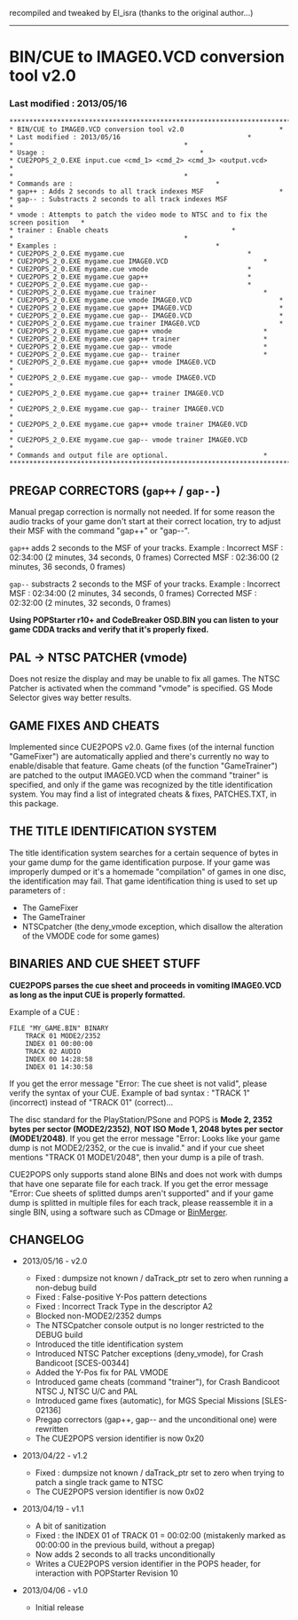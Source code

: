 recompiled and tweaked by El_isra (thanks to the original author...)

**********************************************

# BIN/CUE to IMAGE0.VCD conversion tool v2.0
### Last modified : 2013/05/16                 

```
*****************************************************************************************
* BIN/CUE to IMAGE0.VCD conversion tool v2.0						*
* Last modified : 2013/05/16								*
*											*
* Usage :										*
* CUE2POPS_2_0.EXE input.cue <cmd_1> <cmd_2> <cmd_3> <output.vcd>			*
*											*
* Commands are :									*
* gap++ : Adds 2 seconds to all track indexes MSF					*
* gap-- : Substracts 2 seconds to all track indexes MSF					*
* vmode : Attempts to patch the video mode to NTSC and to fix the screen position	*
* trainer : Enable cheats								*
*											*
* Examples :										*
* CUE2POPS_2_0.EXE mygame.cue								*
* CUE2POPS_2_0.EXE mygame.cue IMAGE0.VCD						*
* CUE2POPS_2_0.EXE mygame.cue vmode							*
* CUE2POPS_2_0.EXE mygame.cue gap++							*
* CUE2POPS_2_0.EXE mygame.cue gap--							*
* CUE2POPS_2_0.EXE mygame.cue trainer							*
* CUE2POPS_2_0.EXE mygame.cue vmode IMAGE0.VCD						*
* CUE2POPS_2_0.EXE mygame.cue gap++ IMAGE0.VCD						*
* CUE2POPS_2_0.EXE mygame.cue gap-- IMAGE0.VCD						*
* CUE2POPS_2_0.EXE mygame.cue trainer IMAGE0.VCD					*
* CUE2POPS_2_0.EXE mygame.cue gap++ vmode						*
* CUE2POPS_2_0.EXE mygame.cue gap++ trainer						*
* CUE2POPS_2_0.EXE mygame.cue gap-- vmode						*
* CUE2POPS_2_0.EXE mygame.cue gap-- trainer						*
* CUE2POPS_2_0.EXE mygame.cue gap++ vmode IMAGE0.VCD					*
* CUE2POPS_2_0.EXE mygame.cue gap-- vmode IMAGE0.VCD					*
* CUE2POPS_2_0.EXE mygame.cue gap++ trainer IMAGE0.VCD					*
* CUE2POPS_2_0.EXE mygame.cue gap-- trainer IMAGE0.VCD					*
* CUE2POPS_2_0.EXE mygame.cue gap++ vmode trainer IMAGE0.VCD				*
* CUE2POPS_2_0.EXE mygame.cue gap-- vmode trainer IMAGE0.VCD				*
* Commands and output file are optional.						*
*****************************************************************************************
```


## PREGAP CORRECTORS (`gap++` / `gap--`)


Manual pregap correction is normally not needed.
If for some reason the audio tracks of your game don't start at their correct location, try to adjust their MSF with the command "gap++" or "gap--".

`gap++` adds 2 seconds to the MSF of your tracks. Example :
Incorrect MSF : 02:34:00 (2 minutes, 34 seconds, 0 frames)
Corrected MSF : 02:36:00 (2 minutes, 36 seconds, 0 frames)

`gap--` substracts 2 seconds to the MSF of your tracks. Example :
Incorrect MSF : 02:34:00 (2 minutes, 34 seconds, 0 frames)
Corrected MSF : 02:32:00 (2 minutes, 32 seconds, 0 frames)

__Using POPStarter r10+ and CodeBreaker OSD.BIN you can listen to your game CDDA tracks and verify that it's properly fixed.__


## PAL -> NTSC PATCHER (vmode)

Does not resize the display and may be unable to fix all games.
The NTSC Patcher is activated when the command "vmode" is specified.
GS Mode Selector gives way better results.


## GAME FIXES AND CHEATS

Implemented since CUE2POPS v2.0.
Game fixes (of the internal function "GameFixer") are automatically applied and there's currently no way to enable/disable that feature.
Game cheats (of the function "GameTrainer") are patched to the output IMAGE0.VCD when the command "trainer" is specified, and only if the game was recognized by the title identification system.
You may find a list of integrated cheats & fixes, PATCHES.TXT, in this package.
 
## THE TITLE IDENTIFICATION SYSTEM

The title identification system searches for a certain sequence of bytes in your game dump for the game identification purpose.
If your game was improperly dumped or it's a homemade "compilation" of games in one disc, the identification may fail.
That game identification thing is used to set up parameters of :
- The GameFixer
- The GameTrainer
- NTSCpatcher (the deny_vmode exception, which disallow the alteration of the VMODE code for some games)

## BINARIES AND CUE SHEET STUFF

__CUE2POPS parses the cue sheet and proceeds in vomiting IMAGE0.VCD as long as the input CUE is properly formatted.__

Example of a CUE :
```cue
FILE "MY_GAME.BIN" BINARY
	TRACK 01 MODE2/2352
	INDEX 01 00:00:00
	TRACK 02 AUDIO
	INDEX 00 14:28:58
	INDEX 01 14:30:58
```

If you get the error message "Error: The cue sheet is not valid", please verify the syntax of your CUE.
Example of bad syntax : "TRACK 1" (incorrect) instead of "TRACK 01" (correct)...


The disc standard for the PlayStation/PSone and POPS is __Mode 2, 2352 bytes per sector (MODE2/2352)__, __NOT ISO Mode 1, 2048 bytes per sector (MODE1/2048)__.
If you get the error message "Error: Looks like your game dump is not MODE2/2352, or the cue is invalid." and if your cue sheet mentions "TRACK 01 MODE1/2048",
then your dump is a pile of trash.


CUE2POPS only supports stand alone BINs and does not work with dumps that have one separate file for each track.
If you get the error message "Error: Cue sheets of splitted dumps aren't supported" and if your game dump is splitted in multiple files for each track,
please reassemble it in a single BIN, using a software such as CDmage or [BinMerger](github.com/israpps/BINMerger/releases).

## CHANGELOG

- 2013/05/16 - v2.0
  + Fixed : dumpsize not known / daTrack_ptr set to zero when running a non-debug build
  + Fixed : False-positive Y-Pos pattern detections
  + Fixed : Incorrect Track Type in the descriptor A2
  + Blocked non-MODE2/2352 dumps
  + The NTSCpatcher console output is no longer restricted to the DEBUG build
  + Introduced the title identification system
  + Introduced NTSC Patcher exceptions (deny_vmode), for Crash Bandicoot [SCES-00344]
  + Added the Y-Pos fix for PAL VMODE
  + Introduced game cheats (command "trainer"), for Crash Bandicoot NTSC J, NTSC U/C and PAL
  + Introduced game fixes (automatic), for MGS Special Missions [SLES-02136]
  + Pregap correctors (gap++, gap-- and the unconditional one) were rewritten
  + The CUE2POPS version identifier is now 0x20

- 2013/04/22 - v1.2
  + Fixed : dumpsize not known / daTrack_ptr set to zero when trying to patch a single track game to NTSC
  + The CUE2POPS version identifier is now 0x02

- 2013/04/19 - v1.1
  + A bit of sanitization
  + Fixed : the INDEX 01 of TRACK 01 = 00:02:00 (mistakenly marked as 00:00:00 in the previous build, without a pregap)
  + Now adds 2 seconds to all tracks unconditionally
  + Writes a CUE2POPS version identifier in the POPS header, for interaction with POPStarter Revision 10

- 2013/04/06 - v1.0
  + Initial release
